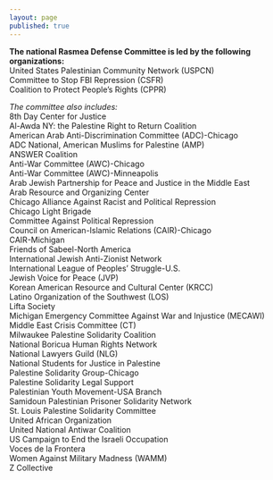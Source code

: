 ```yaml
---
layout: page
published: true
---
```


**The national Rasmea Defense Committee is led by the following organizations:**
<br>United States Palestinian Community Network (USPCN)
<br>Committee to Stop FBI Repression (CSFR)
<br>Coalition to Protect People’s Rights (CPPR)

_The committee also includes:_
<br>8th Day Center for Justice
<br>Al-Awda NY: the Palestine Right to Return Coalition
<br>American Arab Anti-Discrimination Committee (ADC)-Chicago
<br>ADC National, American Muslims for Palestine (AMP)
<br>ANSWER Coalition
<br>Anti-War Committee (AWC)-Chicago
<br>Anti-War Committee (AWC)-Minneapolis
<br>Arab Jewish Partnership for Peace and Justice in the Middle East
<br>Arab Resource and Organizing Center
<br>Chicago Alliance Against Racist and Political Repression
<br>Chicago Light Brigade
<br>Committee Against Political Repression
<br>Council on American-Islamic Relations (CAIR)-Chicago
<br>CAIR-Michigan
<br>Friends of Sabeel-North America
<br>International Jewish Anti-Zionist Network
<br>International League of Peoples’ Struggle-U.S.
<br>Jewish Voice for Peace (JVP)
<br>Korean American Resource and Cultural Center (KRCC)
<br>Latino Organization of the Southwest (LOS)
<br>Lifta Society
<br>Michigan Emergency Committee Against War and Injustice (MECAWI)
<br>Middle East Crisis Committee (CT)
<br>Milwaukee Palestine Solidarity Coalition
<br>National Boricua Human Rights Network
<br>National Lawyers Guild (NLG)
<br>National Students for Justice in Palestine
<br>Palestine Solidarity Group-Chicago
<br>Palestine Solidarity Legal Support
<br>Palestinian Youth Movement-USA Branch
<br>Samidoun Palestinian Prisoner Solidarity Network
<br>St. Louis Palestine Solidarity Committee
<br>United African Organization
<br>United National Antiwar Coalition
<br>US Campaign to End the Israeli Occupation
<br>Voces de la Frontera
<br>Women Against Military Madness (WAMM)
<br>Z Collective

